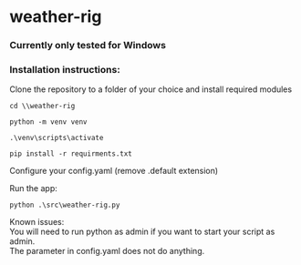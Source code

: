 # weather-rig
 
### Currently only tested for Windows

### Installation instructions:
Clone the repository to a folder of your choice and install required modules  
```
cd \\weather-rig

python -m venv venv

.\venv\scripts\activate

pip install -r requirments.txt
```

Configure your config.yaml (remove .default extension)  

Run the app:  
```
python .\src\weather-rig.py
```

Known issues:  
You will need to run python as admin if you want to start your script as admin.  
The <runAsAdmin> parameter in config.yaml does not do anything.  
